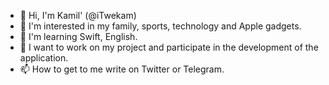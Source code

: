 - 👋 Hi, I'm Kamil' (@iTwekam)
- 👀 I'm interested in my family, sports, technology and Apple gadgets.
- 🌱 I'm learning Swift, English.
- 💞️ I want to work on my project and participate in the development of the application.
- 📫 How to get to me write on Twitter or Telegram.

<!---
itwekam/itwekam is a ✨ special ✨ repository because its `README.md` (this file) appears on your GitHub profile.
You can click the Preview link to take a look at your changes.
--->
